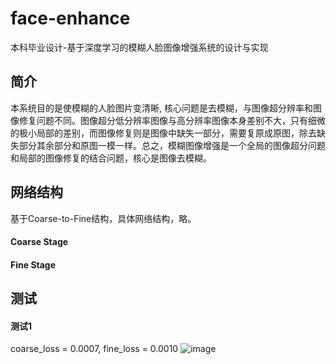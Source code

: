 # face-enhance
本科毕业设计-基于深度学习的模糊人脸图像增强系统的设计与实现

## 简介
本系统目的是使模糊的人脸图片变清晰, 核心问题是去模糊，与图像超分辨率和图像修复问题不同。图像超分低分辨率图像与高分辨率图像本身差别不大，只有细微的极小局部的差别，而图像修复则是图像中缺失一部分，需要复原成原图，除去缺失部分其余部分和原图一模一样。总之，模糊图像增强是一个全局的图像超分问题和局部的图像修复的结合问题，核心是图像去模糊。

## 网络结构
基于Coarse-to-Fine结构，具体网络结构，略。
#### Coarse Stage

#### Fine Stage


## 测试
#### 测试1
coarse_loss = 0.0007, fine_loss = 0.0010
![image](https://github.com/wangleihitcs/face-enhance/raw/master/resource/test1.png)